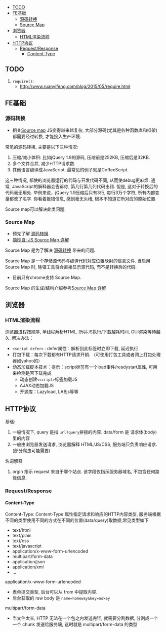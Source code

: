 - [TODO](#todo)
- [FE基础](#fe%E5%9F%BA%E7%A1%80)
  - [源码转换](#%E6%BA%90%E7%A0%81%E8%BD%AC%E6%8D%A2)
  - [Source Map](#source-map)
- [浏览器](#%E6%B5%8F%E8%A7%88%E5%99%A8)
  - [HTML渲染流程](#html%E6%B8%B2%E6%9F%93%E6%B5%81%E7%A8%8B)
- [HTTP协议](#http%E5%8D%8F%E8%AE%AE)
  - [Request/Response](#requestresponse)
    - [Content-Type](#content-type)

## TODO
1. `require()`: 
    - http://www.ruanyifeng.com/blog/2015/05/require.html

## FE基础
### 源码转换
- 相关[Source map](#Source-map)
JS变得越来越复杂, 大部分源码(尤其是各种函数库和框架)都需要经过转换, 才能投入生产环境.

常见的源码转换, 主要是以下三种情况:
1. 压缩/减小体积: 比如jQuery 1.9的源码, 压缩前是252KB, 压缩后是32KB.
2. 多个文件合并, 减少HTTP请求数.
3. 其他语言编译成JavaScript. 最常见的例子就是CoffeeScript.

这三种情况, 都使的浏览器运行的代码与开发代码不同, 从而使debug更麻烦. 通常, JavaScript的解释器会告诉你, 第几行第几列代码出错. 但是, 这对于转换后的代码毫无用处. 举例来说，jQuery 1.9压缩后只有3行, 每行3万个字符, 所有内部变量都改了名字. 你看着报错信息, 感到毫无头绪, 根本不知道它所对应的原始位置.

Source map可以解决此类问题.

### Source Map
- 预先了解 [源码转换](#源码转换)
- [摘抄自: JS Source Map 详解](http://www.ruanyifeng.com/blog/2013/01/javascript_source_map.html)

Source Map 是为了解决 [源码转换](#源码转换) 带来的问题.

Source Map 是一个存储源代码与编译代码对应位置映射的信息文件. 当启用 Source Map 时, 除错工具将会直接显示源代码, 而不是转换后的代码.
- 目前只有chrome支持 Source Map.

Source Map 的生成/结构介绍参考[Source Map 详解](http://www.ruanyifeng.com/blog/2013/01/javascript_source_map.html)


## 浏览器
### HTML渲染流程
浏览器进程按顺序, 单线程解析HTML, 所以JS执行/下载越耗时间, GUI渲染等待越久. 解决办法：
- `<script defer>` : defer属性：解析到此标签时立即下载, 延迟执行
- 打包下载：每次下载都有HTTP请求开销. （可使用打包工具或者网上打包处理器如yahoo的）
- 动态加载脚本技术：提示：script标签有一个load事件/readystart属性, 可用来检测是否下载完成
    - 动态创建`<script>`标签加载JS
    - AJAX动态加载JS
    - 开源库：Lazyload,  LABjs等等

## HTTP协议
基础: 
1. 一般情况下, query 是指 `url?query`拼接的内容. data/form 是 请求体(body) 里的内容
2. 一般由浏览器发送请求, 浏览器解释 HTML/JS/CSS, 服务端只负责响应请求.(部分爬虫可能需要)

名词解释
1. orgin 指示 request 来自于哪个站点. 该字段仅指示服务器域名, 不包含任何路径信息.

### Request/Response
#### Content-Type
Content-Type: Content-Type 属性指定请求和响应的HTTP内容类型, 服务端根据不同的类型使用不同的方式在不同的位置(data/query)取数据,常见类型如下
- text/html
- text/plain
- text/css
- text/javascript
- application/x-www-form-urlencoded
- multipart/form-data
- application/json
- application/xml
- ...

application/x-www-form-urlencoded
- 表单提交类型, 后台可以从 from 中提取内容. 
- 后台获取的 raw body 是 `name=homeway&key=nokey`

multipart/form-data
- 当文件太长, HTTP 无法在一个包之内发送完毕, 就需要分割数据, 分割成一个一个 chunk 发送给服务端, 这时就是 multipart/form-data 的类型
